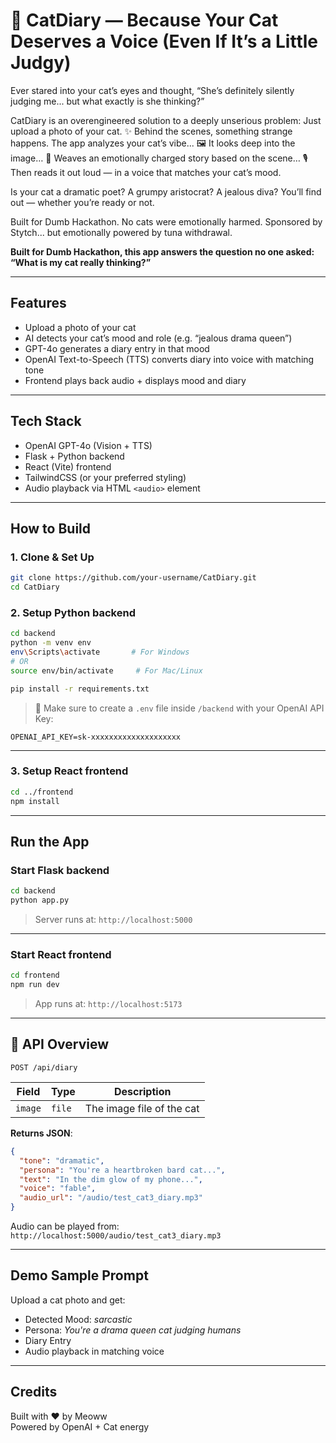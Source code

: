 # 🐾 CatDiary — Because Your Cat Deserves a Voice (Even If It’s a Little Judgy)

Ever stared into your cat’s eyes and thought,
“She’s definitely silently judging me... but what exactly is she thinking?”

CatDiary is an overengineered solution to a deeply unserious problem:
Just upload a photo of your cat.
✨ Behind the scenes, something strange happens.
The app analyzes your cat’s vibe...
🖼️ It looks deep into the image…
📖 Weaves an emotionally charged story based on the scene…
🎙️ Then reads it out loud — in a voice that matches your cat’s mood.

Is your cat a dramatic poet? A grumpy aristocrat? A jealous diva?
You’ll find out — whether you’re ready or not.

Built for Dumb Hackathon. No cats were emotionally harmed.
Sponsored by Stytch... but emotionally powered by tuna withdrawal.

**Built for Dumb Hackathon, this app answers the question no one asked:** 
**“What is my cat really thinking?”**

---

## Features

- Upload a photo of your cat
- AI detects your cat’s mood and role (e.g. “jealous drama queen”)
- GPT-4o generates a diary entry in that mood
- OpenAI Text-to-Speech (TTS) converts diary into voice with matching tone
- Frontend plays back audio + displays mood and diary

---

## Tech Stack

- OpenAI GPT-4o (Vision + TTS)
- Flask + Python backend
- React (Vite) frontend
- TailwindCSS (or your preferred styling)
- Audio playback via HTML `<audio>` element

---

## How to Build

### 1. Clone & Set Up

```bash
git clone https://github.com/your-username/CatDiary.git
cd CatDiary
```

### 2. Setup Python backend

```bash
cd backend
python -m venv env
env\Scripts\activate       # For Windows
# OR
source env/bin/activate     # For Mac/Linux

pip install -r requirements.txt
```

> 🔐 Make sure to create a `.env` file inside `/backend` with your OpenAI API Key:

```env
OPENAI_API_KEY=sk-xxxxxxxxxxxxxxxxxxxx
```

---

### 3. Setup React frontend

```bash
cd ../frontend
npm install
```

---

## Run the App

### Start Flask backend

```bash
cd backend
python app.py
```

> Server runs at: `http://localhost:5000`

---

### Start React frontend

```bash
cd frontend
npm run dev
```

> App runs at: `http://localhost:5173`

---

## 📸 API Overview

`POST /api/diary`

| Field | Type | Description |
|-------|------|-------------|
| `image` | `file` | The image file of the cat |

**Returns JSON**:
```json
{
  "tone": "dramatic",
  "persona": "You're a heartbroken bard cat...",
  "text": "In the dim glow of my phone...",
  "voice": "fable",
  "audio_url": "/audio/test_cat3_diary.mp3"
}
```

Audio can be played from:  
`http://localhost:5000/audio/test_cat3_diary.mp3`

---

## Demo Sample Prompt

Upload a cat photo and get:

- Detected Mood: *sarcastic*
- Persona: *You're a drama queen cat judging humans*
- Diary Entry
- Audio playback in matching voice

---

## Credits

Built with ❤️ by Meoww  
Powered by OpenAI + Cat energy
